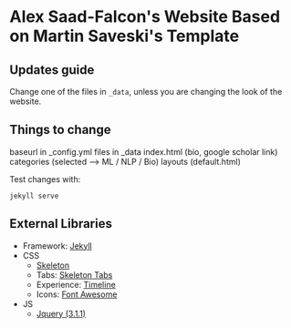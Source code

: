 # Alex Saad-Falcon's Website Based on Martin Saveski's Template

## Updates guide
Change one of the files in `_data`, unless you are changing the look of the website.

## Things to change
baseurl in _config.yml
files in _data
index.html (bio, google scholar link)
categories (selected --> ML / NLP / Bio)
layouts (default.html)

Test changes with:
```
jekyll serve
```

## External Libraries
- Framework: [Jekyll](http://jekyllrb.com/)
- CSS
  - [Skeleton](getskeleton.com)
  - Tabs: [Skeleton Tabs](https://github.com/nathancahill/skeleton-tabs)
  - Experience: [Timeline](https://codepen.io/NilsWe/pen/FemfK)
  - Icons: [Font Awesome](http://fontawesome.io/)
- JS
  - [Jquery (3.1.1)](https://jquery.com/)

